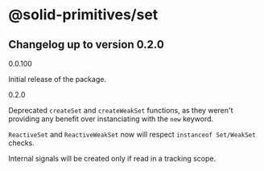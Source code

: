 # @solid-primitives/set

## Changelog up to version 0.2.0

0.0.100

Initial release of the package.

0.2.0

Deprecated `createSet` and `createWeakSet` functions, as they weren't providing any benefit over instanciating with the `new` keyword.

`ReactiveSet` and `ReactiveWeakSet` now will respect `instanceof Set/WeakSet` checks.

Internal signals will be created only if read in a tracking scope.
